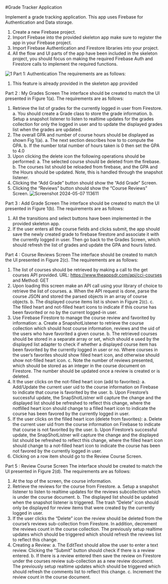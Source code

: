 #Grade Tracker Application

Implement a grade tracking application. This app uses
Firebase for Authentication and Data storage.
1. Create a new Firebase project.
2. Import Firebase into the provided skeleton app make sure to register the app in your
Firebase project.
3. Import Firebase Authentication and Firestore libraries into your project.
4. All the flow and UI parts of the app have been included in the skeleton project, you
should focus on making the required Firebase Auth and Firestore calls to implement
the required functions.

![1](https://github.com/ashvinibalte/Assignment10_FirebaseGradAppandReviews/assets/125997432/c31f5ba3-e810-490d-8ea9-1bc2d53ace2c)
Part 1: Authentication 
The requirements are as follows:
1. This feature is already provided in the skeleton app provided

Part 2 : My Grades Screen
The interface should be created to match the UI presented in Figure 1(a). The
requirements are as follows:
1. Retrieve the list of grades for the currently logged in user from Firestore.
a. You should create a Grade class to store the grade information.
b. Setup a snapshot listener to listen to realtime updates for the grades collection for
only the logged in user and to update the displayed grades list when the grades
are updated.
2. The overall GPA and number of course hours should be displayed as shown Fig 1(a).
a. The next section describes how to to compute the GPA.
b. If the number total number of hours taken is 0 then set the GPA to 4.0
3. Upon clicking the delete icon the following operations should be performed:
a. The selected course should be deleted from the firebase.
b. The courses list should be reloaded from firebase, and the GPA and the Hours
should be updated. Note, this is handled through the snapshot listener.
4. Clicking the “Add Grade” button should show the “Add Grade” Screen.
5. Clicking the “Reviews” button should show the “Course Reviews” Screen.
![Screenshot 2024-05-07 113611](https://github.com/ashvinibalte/Assignment10_FirebaseGradAppandReviews/assets/125997432/b8722cdb-419d-4def-b304-b7f2d63bad8c)

Part 3 : Add Grade Screen 
The interface should be created to match the UI presented in Figure 1(b). The
requirements are as follows:
1. All the transitions and select buttons have been implemented in the provided skeleton
app.
2. If the user enters all the course fields and clicks submit, the app should save the
newly created grade to firebase firestore and associate it with the currently logged in
user. Then go back to the Grades Screen, which should refresh the list of grades and
update the GPA and hours listed.

Part 4 : Course Reviews Screen
The interface should be created to match the UI presented in Figure 2(c). The
requirements are as follows:
1. The list of courses should be retrieved by making a call to the get courses API
provided. URL: https://www.theappsdr.com/api/cci-courses and Method: GET
2. Upon loading this screen make an API call using your library of choice to retrieve the
list of courses.
a. When the API request is done, parse the course JSON and stored the parsed
objects in an array of course objects.
b. The displayed course items list is shown in Figure 2(c).
c. The filled heart and not-filled heart icons to indicate if this course has been
favorited or no by the current logged-in user.
3. Use Firebase Firestore to manage the course review and favorited by information:
a. Create a SnapshotListener to retrieve the course collection which should host
course information, reviews and the uid of the users who have favorited a given
course.
b. The retrieved courses should be stored in a separate array or set, which should
e used by the displayed list adapter to check if whether a displayed course item
has been favorited by the currently logged in user or no. Where courses in the
user’s favorites should show filled heart icon, and otherwise should show not-filled
heart icon.
c. Note the number of reviews presented, which should be stored as an integer in
the course document on Firestore. The number should be updated once a review
is created or is deleted.
4. It the user clicks on the not-filled heart icon (add to favorites):
a. Add/Update the current user uid to the course information on Firebase to indicate
that course is favorited by the user.
b. Upon Firestore’s successful update, the SnapShotListner will capture the change
and the displayed list should be refreshed to reflect this change, where the notfilled
heart icon should change to a filled heart icon to indicate the course has
been favored by the currently logged in user.
5. If the user clicks on the filled heart icon (delete from favorites):
a. Delete the current user uid from the course information on Firebase to indicate
that course is not favorited by the user.
b. Upon Firestore’s successful update, the SnapShotListner will capture the change
and the displayed list should be refreshed to reflect this change, where the filled
heart icon should change to a not-filled heart icon to indicate the course has been
not favored by the currently logged in user.
6. Clicking on a row item should go to the Review Course Screen.

Part 5 : Review Course Screen
The interface should be created to match the UI presented in Figure 2(d). The
requirements are as follows:
1. At the top of the screen, the course information.
2. Retrieve the reviews for the course from Firestore.
a. Setup a snapshot listener to listen to realtime updates for the reviews subcollection
which is under the course document.
b. The displayed list should be updated when the snapshot listener is triggered. The
trash “Delete” icon should only be displayed for review items that were
created by the currently logged in user.
3. If the user clicks the “Delete” icon the review should be deleted from the course’s
reviews sub-collection from Firestore. In addition, decrement the reviews count in the
course collection. The previously setup realtime updates which should be triggered
which should refresh the reviews list to reflect this change.
4. Creating a Review:
a. The EditText should allow the user to enter a text review. Clicking the “Submit”
button should check if there is a review entered.
b. If there is a review entered then save the review on Firestore under the courses
review sub-collection as a new review document. The previously setup realtime
updates which should be triggered which should refresh the comments list to
reflect this change.
c. Increment the review count in the course document.
